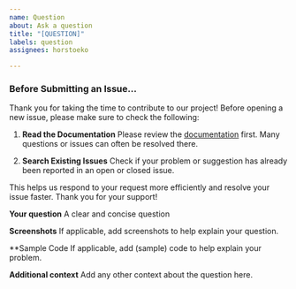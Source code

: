 ```yaml
---
name: Question
about: Ask a question
title: "[QUESTION]"
labels: question
assignees: horstoeko

---
```


### Before Submitting an Issue...

Thank you for taking the time to contribute to our project! Before opening a new issue, please make sure to check the following:

1. **Read the Documentation**
   Please review the [documentation](https://github.com/horstoeko/zugferd/wiki) first. Many questions or issues can often be resolved there.

2. **Search Existing Issues**
   Check if your problem or suggestion has already been reported in an open or closed issue.

This helps us respond to your request more efficiently and resolve your issue faster. Thank you for your support!

**Your question**
A clear and concise question

**Screenshots**
If applicable, add screenshots to help explain your question.

**Sample Code
If applicable, add (sample) code to help explain your problem.

**Additional context**
Add any other context about the question here.
